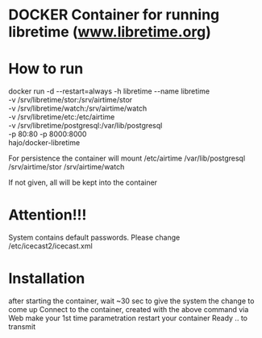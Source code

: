 # DOCKER Container for running libretime (www.libretime.org)

# How to run 
docker run -d --restart=always -h libretime --name libretime \
 -v /srv/libretime/stor:/srv/airtime/stor \
 -v /srv/libretime/watch:/srv/airtime/watch \
 -v /srv/libretime/etc:/etc/airtime \
 -v /srv/libretime/postgresql:/var/lib/postgresql \
 -p 80:80 -p 8000:8000 \
 hajo/docker-libretime

For persistence the container will mount
 /etc/airtime
 /var/lib/postgresql
 /srv/airtime/stor
 /srv/airtime/watch

If not given, all will be kept into the container

# Attention!!!
System contains default passwords.
Please change /etc/icecast2/icecast.xml

# Installation
 after starting the container, wait ~30 sec to give the system
 the change to come up
 Connect to the container, created with the above command via Web
 make your 1st time parametration 
 restart your container 
 Ready .. to transmit
